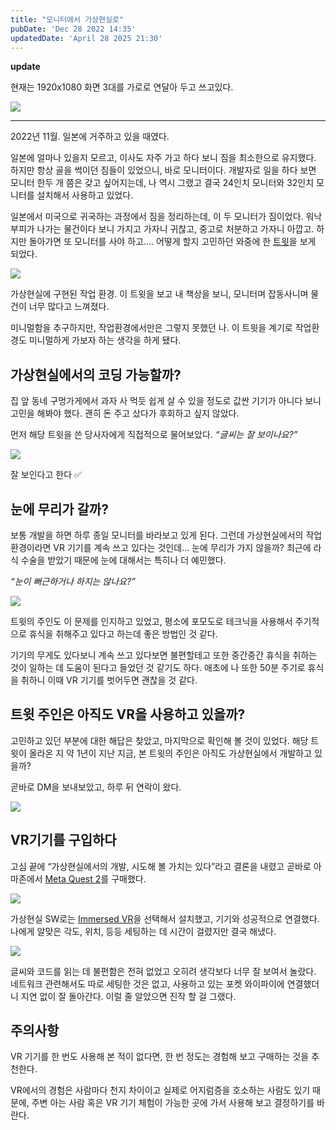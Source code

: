 ```yaml
---
title: "모니터에서 가상현실로"
pubDate: 'Dec 28 2022 14:35'
updatedDate: 'April 28 2025 21:30'
---
```


**update**

현재는 1920x1080 화면 3대를 가로로 연달아 두고 쓰고있다.

![](/images/transitioning_from_monitors_to_a_vr_workspace/img8.gif)

---

2022년 11월. 일본에 거주하고 있을 때였다.

일본에 얼마나 있을지 모르고, 이사도 자주 가고 하다 보니 짐을 최소한으로 유지했다. 하지만 항상 골을 썩이던 짐들이 있었으니, 바로 모니터이다. 개발자로 일을 하다 보면 모니터 한두 개 쯤은 갖고 싶어지는데, 나 역시 그랬고 결국 24인치 모니터와 32인치 모니터를 설치해서 사용하고 있었다.

일본에서 미국으로 귀국하는 과정에서 짐을 정리하는데, 이 두 모니터가 짐이었다. 워낙 부피가 나가는 물건이다 보니 가지고 가자니 귀찮고, 중고로 처분하고 가자니 아깝고. 하지만 돌아가면 또 모니터를 사야 하고…. 어떻게 할지 고민하던 와중에 한  [트윗](https://twitter.com/hmartapp/status/1444891624538996740?s=20)을 보게 되었다.


![](/images/transitioning_from_monitors_to_a_vr_workspace/img1.webp)

가상현실에 구현된 작업 환경. 이 트윗을 보고 내 책상을 보니, 모니터며 잡동사니며 물건이 너무 많다고 느껴졌다.

미니멀함을 추구하지만, 작업환경에서만은 그렇지 못했던 나. 이 트윗을 계기로 작업환경도 미니멀하게 가보자 하는 생각을 하게 됐다.

## 가상현실에서의 코딩 가능할까?

집 앞 동네 구멍가게에서 과자 사 먹듯 쉽게 살 수 있을 정도로 값싼 기기가 아니다 보니 고민을 해봐야 했다. 괜히 돈 주고 샀다가 후회하고 싶지 않았다.

먼저 해당 트윗을 쓴 당사자에게 직접적으로 물어보았다. _“글씨는 잘 보이나요?”_

![](/images/transitioning_from_monitors_to_a_vr_workspace/img2.webp)

잘 보인다고 한다 ✅

## 눈에 무리가 갈까?

보통 개발을 하면 하루 종일 모니터를 바라보고 있게 된다. 그런데 가상현실에서의 작업환경이라면 VR 기기를 계속 쓰고 있다는 것인데… 눈에 무리가 가지 않을까? 최근에 라식 수술을 받았기 때문에 눈에 대해서는 특히나 더 예민했다.

_“눈이 뻐근하거나 하지는 않나요?”_

![](/images/transitioning_from_monitors_to_a_vr_workspace/img3.webp)

트윗의 주인도 이 문제를 인지하고 있었고, 평소에 포모도로 테크닉을 사용해서 주기적으로 휴식을 취해주고 있다고 하는데 좋은 방법인 것 같다.

기기의 무게도 있다보니 계속 쓰고 있다보면 불편할테고 또한 중간중간 휴식을 취하는 것이 일하는 데 도움이 된다고 들었던 것 같기도 하다. 애초에 나 또한 50분 주기로 휴식을 취하니 이때 VR 기기를 벗어두면 괜찮을 것 같다.

## 트윗 주인은 아직도 VR을 사용하고 있을까?

고민하고 있던 부분에 대한 해답은 찾았고, 마지막으로 확인해 볼 것이 있었다. 해당 트윗이 올라온 지 약 1년이 지난 지금, 본 트윗의 주인은 아직도 가상현실에서 개발하고 있을까?

곧바로 DM을 보내보았고, 하루 뒤 연락이 왔다.

![](/images/transitioning_from_monitors_to_a_vr_workspace/img5.webp)

## VR기기를 구입하다

고심 끝에 “가상현실에서의 개발, 시도해 볼 가치는 있다”라고 결론을 내렸고 곧바로 아마존에서 [Meta Quest 2](https://www.meta.com/jp/en/quest/products/quest-2/)를 구매했다.

![](/images/transitioning_from_monitors_to_a_vr_workspace/img6.webp)

가상현실 SW로는 [Immersed VR](https://immersed.com/)을 선택해서 설치했고, 기기와 성공적으로 연결했다. 나에게 알맞은 각도, 위치, 등등 세팅하는 데 시간이 걸렸지만 결국 해냈다.

![](/images/transitioning_from_monitors_to_a_vr_workspace/img7.gif)

글씨와 코드를 읽는 데 불편함은 전혀 없었고 오히려 생각보다 너무 잘 보여서 놀랐다. 네트워크 관련해서도 따로 세팅한 것은 없고, 사용하고 있는 포켓 와이파이에 연결했더니 지연 없이 잘 돌아간다. 이럴 줄 알았으면 진작 할 걸 그랬다.

## 주의사항

VR 기기를 한 번도 사용해 본 적이 없다면, 한 번 정도는 경험해 보고 구매하는 것을 추천한다. 

VR에서의 경험은 사람마다 천지 차이이고 실제로 어지럼증을 호소하는 사람도 있기 때문에, 주변 아는 사람 혹은 VR 기기 체험이 가능한 곳에 가서 사용해 보고 결정하기를 바란다.